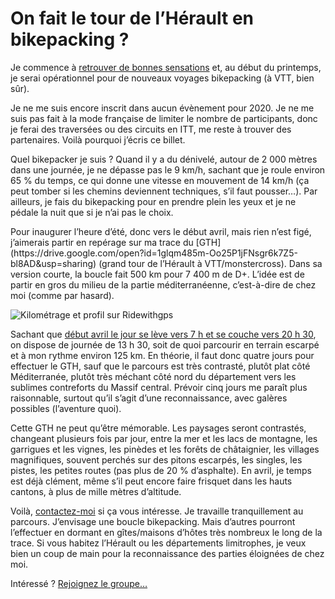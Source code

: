 # On fait le tour de l’Hérault en bikepacking ?

Je commence à [retrouver de bonnes sensations](https://tcrouzet.com/2019/08/28/un-auteur-se-fracture-le-femur-pour-faire-parler-de-lui/) et, au début du printemps, je serai opérationnel pour de nouveaux voyages bikepacking (à VTT, bien sûr).<span id="more-53175"></span>

Je ne me suis encore inscrit dans aucun évènement pour 2020. Je ne me suis pas fait à la mode française de limiter le nombre de participants, donc je ferai des traversées ou des circuits en ITT, me reste à trouver des partenaires. Voilà pourquoi j’écris ce billet.

Quel bikepacker je suis ? Quand il y a du dénivelé, autour de 2 000 mètres dans une journée, je ne dépasse pas le 9 km/h, sachant que je roule environ 65 % du temps, ce qui donne une vitesse en mouvement de 14 km/h (ça peut tomber si les chemins deviennent techniques, s’il faut pousser…). Par ailleurs, je fais du bikepacking pour en prendre plein les yeux et je ne pédale la nuit que si je n’ai pas le choix.

<div class="iframe" id="iframe3"></div>
Pour inaugurer l’heure d’été, donc vers le début avril, mais rien n’est figé, j’aimerais partir en repérage sur ma trace du [GTH](https://drive.google.com/open?id=1glqm485m-Oo25P1jFNsgr6k7Z5-bl8AD&usp=sharing) (grand tour de l’Hérault à VTT/monstercross). Dans sa version courte, la boucle fait 500 km pour 7 400 m de D+. L’idée est de partir en gros du milieu de la partie méditerranéenne, c’est-à-dire de chez moi (comme par hasard).

![Kilométrage et profil sur Ridewithgps](https://tcrouzet.com/images_tc/2019/12/gth1.jpg)

Sachant que [début avril le jour se lève vers 7 h et se couche vers 20 h 30](https://www.sunrise-and-sunset.com/fr/sun/france/balaruc-les-bains/2020/avril), on dispose de journée de 13 h 30, soit de quoi parcourir en terrain escarpé et à mon rythme environ 125 km. En théorie, il faut donc quatre jours pour effectuer le GTH, sauf que le parcours est très contrasté, plutôt plat côté Méditerranée, plutôt très méchant côté nord du département vers les sublimes contreforts du Massif central. Prévoir cinq jours me paraît plus raisonnable, surtout qu’il s’agit d’une reconnaissance, avec galères possibles (l’aventure quoi).

Cette GTH ne peut qu’être mémorable. Les paysages seront contrastés, changeant plusieurs fois par jour, entre la mer et les lacs de montagne, les garrigues et les vignes, les pinèdes et les forêts de châtaignier, les villages magnifiques, souvent perchés sur des pitons escarpés, les singles, les pistes, les petites routes (pas plus de 20 % d’asphalte). En avril, je temps est déjà clément, même s’il peut encore faire frisquet dans les hauts cantons, à plus de mille mètres d’altitude.

Voilà, [contactez-moi](https://tcrouzet.com/mail/) si ça vous intéresse. Je travaille tranquillement au parcours. J’envisage une boucle bikepacking. Mais d’autres pourront l’effectuer en dormant en gîtes/maisons d’hôtes très nombreux le long de la trace. Si vous habitez l’Hérault ou les départements limitrophes, je veux bien un coup de main pour la reconnaissance des parties éloignées de chez moi.

Intéressé ? [Rejoignez le groupe…](https://www.facebook.com/groups/gth34/)